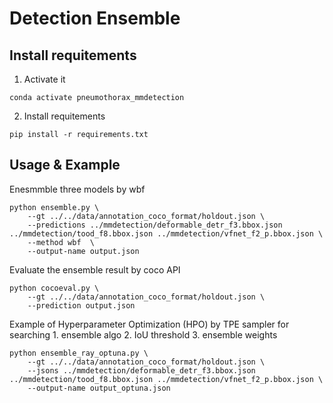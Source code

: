# Detection Ensemble
## Install requitements
1. Activate it
```
conda activate pneumothorax_mmdetection
```
2. Install requitements 
```
pip install -r requirements.txt
```
## Usage & Example
Enesmmble three models by wbf
```
python ensemble.py \
    --gt ../../data/annotation_coco_format/holdout.json \
    --predictions ../mmdetection/deformable_detr_f3.bbox.json ../mmdetection/tood_f8.bbox.json ../mmdetection/vfnet_f2_p.bbox.json \
    --method wbf  \
    --output-name output.json
```
Evaluate the ensemble result by coco API
```
python cocoeval.py \
    --gt ../../data/annotation_coco_format/holdout.json \
    --prediction output.json
```
Example of Hyperparameter Optimization (HPO) by TPE sampler for searching 1. ensemble algo 2. IoU threshold 3. ensemble weights
```
python ensemble_ray_optuna.py \
    --gt ../../data/annotation_coco_format/holdout.json \
    --jsons ../mmdetection/deformable_detr_f3.bbox.json ../mmdetection/tood_f8.bbox.json ../mmdetection/vfnet_f2_p.bbox.json \
    --output-name output_optuna.json
```